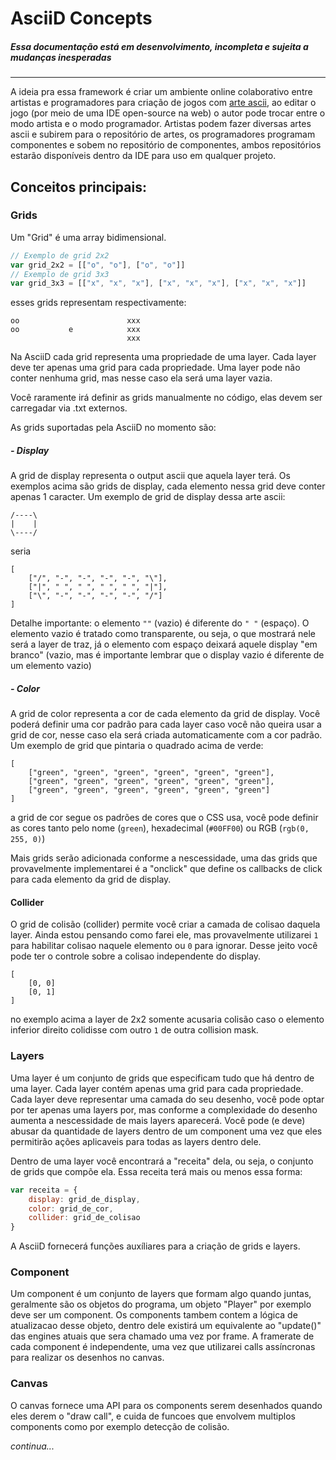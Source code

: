 # AsciiD Concepts  
##### *Essa documentação está em desenvolvimento, incompleta e sujeita a mudanças inesperadas*
---

A ideia pra essa framework é criar um ambiente online colaborativo entre artistas e programadores para criação de jogos com [arte ascii](ttps://pt.wikipedia.org/wiki/ASCII_art), ao editar o jogo (por meio de uma IDE open-source na web) o autor pode trocar entre o modo artista e o modo programador. Artistas podem fazer diversas artes ascii e subirem para o repositório de artes, os programadores programam componentes e sobem no repositório de componentes, ambos repositórios estarão disponíveis dentro da IDE para uso em qualquer projeto.

## Conceitos principais:

### Grids

Um "Grid" é uma array bidimensional.

```javascript
// Exemplo de grid 2x2
var grid_2x2 = [["o", "o"], ["o", "o"]]
// Exemplo de grid 3x3
var grid_3x3 = [["x", "x", "x"], ["x", "x", "x"], ["x", "x", "x"]]
```

esses grids representam respectivamente:
```
oo                        xxx
oo           e            xxx
                          xxx
```

Na AsciiD cada grid representa uma propriedade de uma layer. Cada layer deve ter apenas uma grid para cada propriedade. Uma layer pode não conter nenhuma grid, mas nesse caso ela será uma layer vazia.

Você raramente irá definir as grids manualmente no código, elas devem ser carregadar via .txt externos.

As grids suportadas pela AsciiD no momento são:

##### - Display  
A grid de display representa o output ascii que aquela layer terá. Os exemplos acima são grids de display, cada elemento nessa grid deve conter apenas 1 caracter. Um exemplo de grid de display dessa arte ascii:
```
/----\
|    |
\----/
```
seria
```
[
    ["/", "-", "-", "-", "-", "\"],
    ["|", " ", " ", " ", " ", "|"],
    ["\", "-", "-", "-", "-", "/"]
]
```

Detalhe importante: o elemento `""` (vazio) é diferente do `" "` (espaço). O elemento vazio é tratado como transparente, ou seja, o que mostrará nele será a layer de traz, já o elemento com espaço deixará aquele display "em branco" (vazio, mas é importante lembrar que o display vazio é diferente de um elemento vazio)

##### - Color  
A grid de color representa a cor de cada elemento da grid de display. Você poderá definir uma cor padrão para cada layer caso você não queira usar a grid de cor, nesse caso ela será criada automaticamente com a cor padrão. Um exemplo de grid que pintaria o quadrado acima de verde:
```
[
    ["green", "green", "green", "green", "green", "green"],
    ["green", "green", "green", "green", "green", "green"],
    ["green", "green", "green", "green", "green", "green"]
]
```
a grid de cor segue os padrões de cores que o CSS usa, você pode definir as cores tanto pelo nome (`green`), hexadecimal (`#00FF00`) ou RGB (`rgb(0, 255, 0)`)

Mais grids serão adicionada conforme a nescessidade, uma das grids que provavelmente implementarei é a "onclick" que define os callbacks de click para cada elemento da grid de display.

#### Collider

O grid de colisão (collider) permite você criar a camada de colisao daquela layer. Ainda estou pensando como farei ele, mas provavelmente utilizarei `1` para habilitar colisao naquele elemento ou `0` para ignorar. Desse jeito você pode ter o controle sobre a colisao independente do display.

```
[
    [0, 0]
    [0, 1]
]
```
no exemplo acima a layer de 2x2 somente acusaria colisão caso o elemento inferior direito colidisse com outro `1` de outra collision mask.

### Layers

Uma layer é um conjunto de grids que especificam tudo que há dentro de uma layer. Cada layer contém apenas uma grid para cada propriedade. Cada layer deve representar uma camada do seu desenho, você pode optar por ter apenas uma layers por, mas conforme a complexidade do desenho aumenta a nescessidade de mais layers aparecerá. Você pode (e deve) abusar da quantidade de layers dentro de um component uma vez que eles permitirão ações aplicaveis para todas as layers dentro dele.

Dentro de uma layer você encontrará a "receita" dela, ou seja, o conjunto de grids que compõe ela. Essa receita terá mais ou menos essa forma:

```javascript
var receita = {
    display: grid_de_display,
    color: grid_de_cor,
    collider: grid_de_colisao
}
```

A AsciiD fornecerá funções auxíliares para a criação de grids e layers.

### Component

Um component é um conjunto de layers que formam algo quando juntas, geralmente são os objetos do programa, um objeto "Player" por exemplo deve ser um component. Os components tambem contem a lógica de atualizacao desse objeto, dentro dele existirá um equivalente ao "update()" das engines atuais que sera chamado uma vez por frame. A framerate de cada component é independente, uma vez que utilizarei calls assíncronas para realizar os desenhos no canvas.

### Canvas

O canvas fornece uma API para os components serem desenhados quando eles derem o "draw call", e cuida de funcoes que envolvem multiplos components como por exemplo detecção de colisão.

*continua...*
